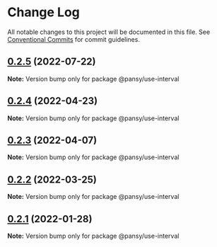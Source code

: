 # Change Log

All notable changes to this project will be documented in this file.
See [Conventional Commits](https://conventionalcommits.org) for commit guidelines.

## [0.2.5](https://github.com/pansyjs/react-hooks/compare/@pansy/use-interval@0.2.4...@pansy/use-interval@0.2.5) (2022-07-22)

**Note:** Version bump only for package @pansy/use-interval





## [0.2.4](https://github.com/pansyjs/react-hooks/compare/@pansy/use-interval@0.2.3...@pansy/use-interval@0.2.4) (2022-04-23)

**Note:** Version bump only for package @pansy/use-interval





## [0.2.3](https://github.com/pansyjs/react-hooks/compare/@pansy/use-interval@0.2.2...@pansy/use-interval@0.2.3) (2022-04-07)

**Note:** Version bump only for package @pansy/use-interval





## [0.2.2](https://github.com/pansyjs/react-hooks/compare/@pansy/use-interval@0.2.1...@pansy/use-interval@0.2.2) (2022-03-25)

**Note:** Version bump only for package @pansy/use-interval





## [0.2.1](https://github.com/pansyjs/react-hooks/compare/@pansy/use-interval@0.2.0...@pansy/use-interval@0.2.1) (2022-01-28)

**Note:** Version bump only for package @pansy/use-interval
